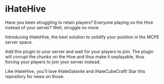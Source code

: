 # iHateHive
Have you been struggling to retain players? Everyone playing on the Hive instead of your server? Well,
struggle no more.

Introducing iHateHive, the best solution to solidify your position in the MCPE server space.

Add this plugin to your server and wait for your players to join. The plugin will corrupt the chunks on
the Hive and thus make it unplayable, thus forcing your players to join your server instead.

Like iHateHive, you'll love iHateGalaxite and iHateCubeCraft! Star this repository for news on those.